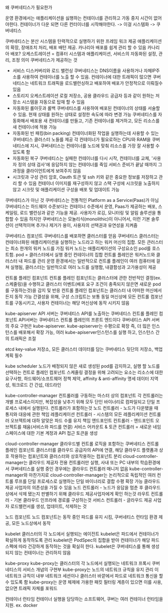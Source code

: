 왜 쿠버네티스가 필요한가

운영 환경에서는 애플리케이션을 싫행하는 컨테이너를 관리하고 가동 중지 시간이 없어야한다.
컨테이너가 다운 되면 다른 컨터이너를 시작해야한다. -> 이걸 시스템화 -> 쿠버네티스

쿠버네티스는 분산 시스템을 탄력적으로 실행하기 위한 프레임 워크 제공
애플리케이션의 확장, 장애조치 처리, 배포 배턴 제공. 카나리아 배포를 쉽게 관리 할 수 있음
카나리아 배포?
오케스트레이션 = 컴퓨터 시스템과 애플리케이션, 서비스의 자동화된 설정, 관리, 조정 의미
쿠버네티스가 제공하는 것
- 서비스 디스커버리와 로드 밸런싱
    쿠버네티스는 DNS이름을 사용하거나 자체IP주소를 사용하여 컨테이너를 노출 할 수 있음.
    컨테이너에 대한 트래픽이 많으면 쿠버네티스는 네트워크 트래픽을 로드밸런싱하고 배포하여 배포가 안정적으로 이뤄질수 있음
- 스토리지 오케스트레이션
    로컬 저장소, 공용 클라우드 공급자 등과 같이 원하는 저장소 시스템을 자동으로 탑재 할 수 있음
- 자동화된 롤아웃과 롤백
    쿠버네티스를 사용하여 배포된 컨테이너의 상태를 서술할 수 있음.
    현재 상태를 원하는 상태로 설정한 속도에 따라 변경 가능
    쿠버네티스를 자동화해서 배포용 새 컨테이너를 만들고, 기존 컨테이너를 제거하고, 모든 리소스를 새 컨테이너에 적용 가능
- 자동화된 빈 패킹(bin packing)
    컨테이너화된 작업을 실행하는데 사용할 수 있는 쿠버네티스 클러스터 노들를 제공
    각 컨테이너가 필요로하는 CPU와 RAM을 쿠버네티스에 지시, 쿠버네티스는 컨테이너를 노드에 맞춰 리소스를 가장 잘 사용할 수 있도록 함
- 자동화된 복구
    쿠버네티스는 실패한 컨테이너를 다시 시작, 컨테이너를 교체, '사용자 정의 상태 검사'에 응답하지 않는 컨테이너를 죽임
    서비스 준비가 끝날 때까지 그 과정을 클라이언트에게 보여주지 않음
- 시크릿과 구성 관리
    암호, Oauth 토큰 및 ssh 키와 같은 중요한 정보를 저장하고 관리 할 수 있음
    컨테이너 이미지를 재구성하지 않고 스택 구성에 시크릿을 노출하지 않고 시크릿 및 애플리케이션 구성을 배포 및 업데이트 가능

쿠버네티스가 아닌 것
쿠버네티스는 전통적인 Platform as a Service(Paas)가 아님
쿠버네티스는 하드웨어 수준보다는 컨테이너 수준에서 운영, Paas가 제공하는 배포, 스케일링, 로드 밸런싱과 같은 기능을 제공.
사용자가 로깅, 모니터링 및 알림 솔루션을 통합할 수 있음
하지만 쿠버네티스는 모놀리식(monolithic)이 아니어서, 이런 기본 솔루션이 선택적이며 추가나 제거가 용이, 사용자의 선택권과 유연성을 지켜줌

쿠버네티스 컴포넌트
쿠버네티스를 배포하면 클러스터를 얻음
쿠버네티스 클러스터는 컨테이너화된 애플리케이션을 실행하는 노드라고 하는 워커 머신의 집합. 모든 큰러스터는 최소 한개의 워커 노드를 가짐
워커 노드는 애플리케이션의 구성요소인 pod를 호스트함. 
pod = 클러스터에서 실행 중인 컨테이너의 집합
컨트롤 플레인은 워커노드와 클러스터 내 파드를 관리
운영 환경에서는 일반적으로 컨트롤 플레인이 여러 컴퓨터에 걸쳐 실행됨, 클러스터는 일반적으로 여러 노드를 실행함, 내결함성과 고가용성이 제공

컨트롤 플레인 컴포넌트
컨트롤 플레인 컴포넌트는 클러스터에 관한 전반적인 결정(ex. 스케줄링)을 수행하고 
클러스터 이벤트(배포 요구 조건이 충족되지 않은면 새로운 pod를 구동하는것)을 감지 및 반응
컨트롤 플레인 컴포넌트는 클러스터 내 어떠한 머신에서든지 동작 가능
간결성을 위해, 구성 스크립트는 보통 동일 머신상에 모든 컨트롤 컴포넌트를 구동시키고, 사용자 컨테이너는 해당 머신상에 동작 시키지 않음

kube-apiserver
API 서버는 쿠버네티스 API를 노출하는 쿠버네티스 컨트롤 플레인 컴포넌트
API서버는 쿠버네티스 컨트롤 플레인의 프론트 엔드이다
쿠버네티스 API 서버의 주요 구현은 kube-apiserver. kube-apiserver는 수평으로 확장
즉, 더 많은 인스턴스를 배포해서 확장 가능, 여러 kube-apiserver인스턴스를 실행 하고, 인스턴스 간의 트래픽은 조절

etcd
key-value 저장소, 모든 클러스터 데이터를 담는 쿠버네티스 뒷단의 저장소, 백업 계획 필수

kube scheduler
노드가 배정되지 않은 새로 생성된 pod를 감지하고, 실행 할 노드를 선택하는 컨트로 플레인 컴포넌트
스케줄링 결정을 위해 고려되는 요소는
리소스에 대한 요구사항, 하드웨어/소프트웨어 정책 제약, affinity & anti-affinity 명세
데이터 지역성, 워크로드 간 간섭, 데드라인

kube-controller-manager
컨트롤러를 구동하는 마스터 상의 컴포넌트
각 컨트롤러는 개별 프로세스이지만, 복잡성을 낮추기 위해 모두 단인 바이너리로 컴파일되고 단일 프로세스 내에서 실행된다.
컨트롤러가 포함하는것
노드 컨트롤러 - 노드가 다운됐을 때 통지와 대응에 관한 책임
레플리케이션 컨트롤러 - 시스템의 모든 레플리케이션 컨트롤러 오브젝트에 대하 알맞은 파드 수를 유지 책임
앤드포인트 컨트롤러 - 앤드포인트 오브젝트를 채움(서비스와 파드를 연결)
서비스 어카운트 & 토큰 컨트롤러 = 새로운 네임스페이스에 대한 기본 계정과 API 접근 토큰을 생성

cloud-controller-manager
클라우드별 컨트롤 로직을 포함하는 쿠버네티스 컨트롤 플레인 컴포넌트
클러스터를 클라우드 공급자의 API에 연결, 해당 클라우드 플랫폼과 상호 작용하는 컴포넌트와 클러스터와 상호작용하는 컴포넌트 분리
cloud-controller-manager는 클라우드 제공자 전용 컨트롤러만 실행, 
사내 또는 PC 내부의 학습환경에서 쿠버네티스를 실행 중인 경우에는 클라우드 컨트롤러 매니저 없음
kube-controller-manager와 마찬가지로 cloud-controller-manager는 논리적으로 독립적인 여러 컨트롤 루프를 단일 프로세스로 실행하는 단일 바이너리로 결합
수평 확장 가능
클라우드 제공 사업자의 의존성을 가질 수 있음
노드 컨트롤러 - 노드가 응답을 멈춘 후 클라우드 상에서 삭제 됐는지 판별하기 위해 클라우드 제공사업자에게 확인 하는것
라우트 컨트롤러 - 기본 클라우드 인프라에 경로를 구성하는것
서비스 컨트롤러 - 글라우드 제공 사업자 로드밸런서를 생성, 업데이트, 삭제하는 것


노드 컴포넌트
노드 컴포넌트는 동작 중인 파드를 유지 시킴, 쿠버네티스 런타임 환경 제공, 모든 노드상에서 동작

kubelet
클러스터의 각 노드에서 실행되는 에이전트 
kubelet은 파드에서 컨테이너가 확실하게 동작하도록 관리
kubelet은 PodSpec의 집합을 받아 컨테이너가 해당 파드 스펙에 따라 건강하게 동작하는 것을 확실히 한다.
kubelet은 쿠버네티스를 통해 생성되지 않는 컨테이너는 관리하지 않음

kube-proxy
kube-proxy는 클러스터의 각 노드에서 실행되는 네트워크 프록시
쿠버네티스의 서비스 개념의 구현부
kube-proxy는 노드의 네트워크 규칙을 유지 관리
이 네트워크 규칙이 내부 네트워크 세션이나 클러스터 바깥에서 파드로 네트워크 통신을 할 수 있도록 함
kube-proxy는 운영 체제에 가용한 패킷 필터링 계층이 있으면 이를 사용, 없으면 트래픽 자체를 포워드

컨테이너 런타임
컨테이너 실행을 담당하는 소프트웨어, 쿠버는 여러 컨테이너 런타임을 지원. ex. docker


